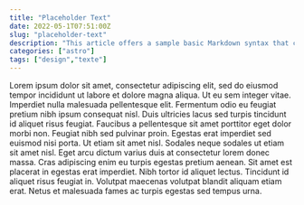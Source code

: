 ```yaml
---
title: "Placeholder Text"
date: 2022-05-1T07:51:00Z
slug: "placeholder-text"
description: "This article offers a sample basic Markdown syntax that can be used in Astro content files, also it shows whether basic HTML elements are decorated with css in Astro thems."
categories: ["astro"]
tags: ["design","texte"]
---
```


Lorem ipsum dolor sit amet, consectetur adipiscing elit, sed do eiusmod tempor incididunt ut labore et dolore magna aliqua. Ut eu sem integer vitae. Imperdiet nulla malesuada pellentesque elit. Fermentum odio eu feugiat pretium nibh ipsum consequat nisl. Duis ultricies lacus sed turpis tincidunt id aliquet risus feugiat. Faucibus a pellentesque sit amet porttitor eget dolor morbi non. Feugiat nibh sed pulvinar proin. Egestas erat imperdiet sed euismod nisi porta. Ut etiam sit amet nisl. Sodales neque sodales ut etiam sit amet nisl. Eget arcu dictum varius duis at consectetur lorem donec massa. Cras adipiscing enim eu turpis egestas pretium aenean. Sit amet est placerat in egestas erat imperdiet. Nibh tortor id aliquet lectus. Tincidunt id aliquet risus feugiat in. Volutpat maecenas volutpat blandit aliquam etiam erat. Netus et malesuada fames ac turpis egestas sed tempus urna.
